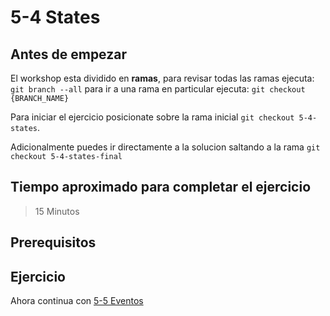 # 5-4 States

## Antes de empezar

El workshop esta dividido en **ramas**, para revisar todas las ramas ejecuta: `git branch --all`
para ir a una rama en particular ejecuta: `git checkout {BRANCH_NAME}`

Para iniciar el ejercicio posicionate sobre la rama inicial `git checkout 5-4-states`.

Adicionalmente puedes ir directamente a la solucion saltando a la rama `git checkout 5-4-states-final`

## Tiempo aproximado para completar el ejercicio

> 15 Minutos

## Prerequisitos

## Ejercicio

Ahora continua con [5-5 Eventos](5-5-eventos.md)
